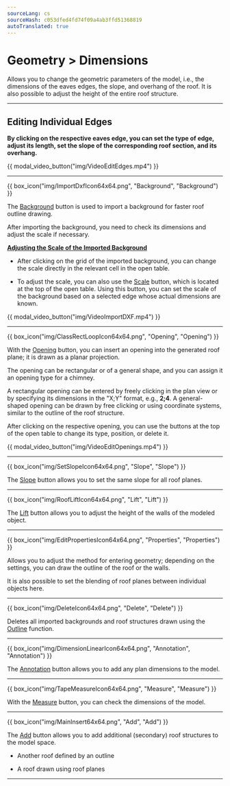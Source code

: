 ```yaml
---
sourceLang: cs
sourceHash: c053dfed4fd74f09a4ab3ffd51368819
autoTranslated: true
---
```


<h1>Geometry &gt; Dimensions</h1>
<p>Allows you to change the geometric parameters of the model, i.e., the dimensions of the eaves edges, the slope, and overhang of the roof. It is also possible to adjust the height of the entire roof structure.</p>

<hr class="main">

<h2>Editing Individual Edges</h2>
<p><b>By clicking on the respective eaves edge, you can set the type of edge, adjust its length, set the slope of the corresponding roof section, and its overhang.</b></p>

{{ modal_video_button("img/VideoEditEdges.mp4") }}

<hr class="main">

{{ box_icon("img/ImportDxfIcon64x64.png", "Background", "Background") }}

<p>The <u>Background</u> button is used to import a background for faster roof outline drawing.</p> 

<p>After importing the background, you need to check its dimensions and adjust the scale if necessary.</p>

<p><b><u>Adjusting the Scale of the Imported Background</u></b></p>

<ul>
<p><li>
After clicking on the grid of the imported background, you can change the scale directly in the relevant cell in the open table. 
</li></p>

<p><li>
To adjust the scale, you can also use the <u>Scale</u> button, which is located at the top of the open table. Using this button, you can set the scale of the background based on a selected edge whose actual dimensions are known.
</li></p>
</ul>

{{ modal_video_button("img/VideoImportDXF.mp4") }}

<hr class="main">

{{ box_icon("img/ClassRectLoopIcon64x64.png", "Opening", "Opening") }}

<p>With the <u>Opening</u> button, you can insert an opening into the generated roof plane; it is drawn as a planar projection.</p>
<p>The opening can be rectangular or of a general shape, and you can assign it an opening type for a chimney.</p>
<p>A rectangular opening can be entered by freely clicking in the plan view or by specifying its dimensions in the "X;Y" format, e.g., <b>2;4</b>. A general-shaped opening can be drawn by free clicking or using coordinate systems, similar to the outline of the roof structure.</p>
<p>After clicking on the respective opening, you can use the buttons at the top of the open table to change its type, position, or delete it.</p>

{{ modal_video_button("img/VideoEditOpenings.mp4") }}

<hr class="main">

{{ box_icon("img/SetSlopeIcon64x64.png", "Slope", "Slope") }}

<p>The <u>Slope</u> button allows you to set the same slope for all roof planes.</p>

<hr class="main">

{{ box_icon("img/RoofLiftIcon64x64.png", "Lift", "Lift") }}

<p>The <u>Lift</u> button allows you to adjust the height of the walls of the modeled object.</p>

<hr class="main">

{{ box_icon("img/EditPropertiesIcon64x64.png", "Properties", "Properties") }}

<p>Allows you to adjust the method for entering geometry; depending on the settings, you can draw the outline of the roof or the walls.</p>
<p>It is also possible to set the blending of roof planes between individual objects here.</p>

<hr class="main">

{{ box_icon("img/DeleteIcon64x64.png", "Delete", "Delete") }}

<p>Deletes all imported backgrounds and roof structures drawn using the <u>Outline</u> function.</p>

<hr class="main">

{{ box_icon("img/DimensionLinearIcon64x64.png", "Annotation", "Annotation") }}

<p>The <u>Annotation</u> button allows you to add any plan dimensions to the model.</p>

<hr class="main">

{{ box_icon("img/TapeMeasureIcon64x64.png", "Measure", "Measure") }}

<p>With the <u>Measure</u> button, you can check the dimensions of the model.</p>

<hr class="main">

{{ box_icon("img/MainInsert64x64.png", "Add", "Add") }}

<p>The <u>Add</u> button allows you to add additional (secondary) roof structures to the model space.</p>
<ul>
  <li><p>Another roof defined by an outline</p></li>
  <li><p>A roof drawn using roof planes</p></li>
</ul>

<hr class="main">

<!-- product: HiStruct Roofs -->